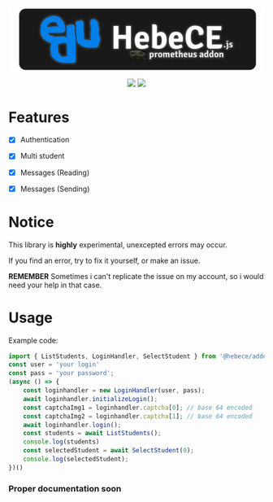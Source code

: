 <img align="center" src="/assets/prometheus-addon.png">
<div align="center">
<p>
<a href="https://www.npmjs.com/package/@hebece/addon-prometheusweb"><img src="https://img.shields.io/npm/v/@hebece/addon-prometheusweb.svg"></a>
<a href="https://www.npmjs.com/package/@hebece/addon-prometheusweb"><img src="https://img.shields.io/npm/dm/@hebece/addon-prometheusweb.svg"></a>
</div>

# Features
- [x] Authentication
- [x] Multi student
- [x] Messages (Reading)
- [x] Messages (Sending)



# Notice
This library is **highly** experimental, unexcepted errors may occur.

If you find an error, try to fix it yourself, or make an issue.

**REMEMBER** Sometimes i can't replicate the issue on my account, so i would need your help in that case.

# Usage

Example code:

```js
import { ListStudents, LoginHandler, SelectStudent } from '@hebece/addon-prometheusweb'
const user = 'your login'
const pass = 'your password';
(async () => {
	const loginhandler = new LoginHandler(user, pass);
	await loginhandler.initializeLogin();
	const captchaImg1 = loginhandler.captcha[0]; // base 64 encoded
	const captchaImg2 = loginhandler.captcha[1]; // base 64 encoded
	await loginhandler.login();
	const students = await ListStudents();
	console.log(students)
	const selectedStudent = await SelectStudent(0);
	console.log(selectedStudent);
})()
```

### Proper documentation soon